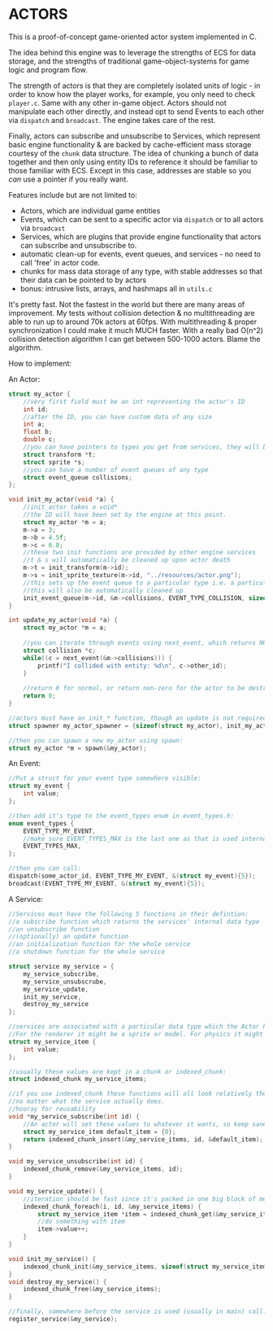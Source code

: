 # ACTORS

This is a proof-of-concept game-oriented actor system implemented in C.

The idea behind this engine was to leverage the strengths of ECS for data storage, and the strengths of traditional game-object-systems for game logic and program flow.

The strength of actors is that they are completely isolated units of logic - in order to know how the player works, for example, you only need to check `player.c`. Same with any other in-game object.
Actors should not manipulate each other directly, and instead opt to send Events to each other via `dispatch`
and `broadcast`. The engine takes care of the rest.

Finally, actors can subscribe and unsubscribe to Services, which represent basic engine functionality & are backed by cache-efficient mass storage courtesy of the `chunk` data structure. The idea of chunking a bunch of data together and then only using entity IDs to reference it should be familiar to those familiar with ECS. Except in this case, addresses are stable so you *can* use a pointer if you really want.


Features include but are not limited to:
- Actors, which are individual game entities
- Events, which can be sent to a specific actor via `dispatch` or to all actors via `broadcast`
- Services, which are plugins that provide engine functionality that actors can subscribe and unsubscribe to.
- automatic clean-up for events, event queues, and services - no need to call 'free' in actor code.
- chunks for mass data storage of any type, with stable addresses so that their data can be pointed to by actors
- bonus: intrusive lists, arrays, and hashmaps all in `utils.c`

It's pretty fast. Not the fastest in the world but there are many areas of improvement.
My tests without collision detection & no multithreading are able to run up to around 70k actors at 60fps.
With multithreading & proper synchronization I could make it much MUCH faster.
With a really bad O(n^2) collision detection algorithm I can get between 500-1000 actors. Blame the algorithm.

How to implement:

An Actor:

``` c
struct my_actor {
    //very first field must be an int representing the actor's ID
    int id;
    //after the ID, you can have custom data of any size
    int a;
    float b;
    double c;
    //you can have pointers to types you get from services, they will be valid as long as the actor itself is.
    struct transform *t;
    struct sprite *s;
    //you can have a number of event queues of any type
    struct event_queue collisions;
};

void init_my_actor(void *a) {
    //init_actor takes a void*
    //the ID will have been set by the engine at this point.
    struct my_actor *m = a;
    m->a = 3;
    m->b = 4.5f;
    m->c = 6.8;
    //these two init functions are provided by other engine services
    //t & s will automatically be cleaned up upon actor death
    m->t = init_transform(m->id);
    m->s = init_sprite_texture(m->id, "../resources/actor.png");
    //this sets up the event queue to a particular type i.e. a particular channel
    //this will also be automatically cleaned up
    init_event_queue(m->id, &m->collisions, EVENT_TYPE_COLLISION, sizeof(struct collision));
}

int update_my_actor(void *a) {
    struct my_actor *m = a;
    
    //you can iterate through events using next_event, which returns NULL when the queue is empty.
    struct collision *c;
    while((c = next_event(&m->collisions))) {
        printf("I collided with entity: %d\n", c->other_id);
    }
    
    //return 0 for normal, or return non-zero for the actor to be destroyed automatically.
    return 0;
}

//actors must have an init_* function, though an update is not required. Place them in a spawner:
struct spawner my_actor_spawner = {sizeof(struct my_actor), init_my_actor, update_my_actor}

//then you can spawn a new my_actor using spawn:
struct my_actor *m = spawn(&my_actor);

```

An Event:

``` c
//Put a struct for your event type somewhere visible:
struct my_event {
    int value;
};

//then add it's type to the event_types enum in event_types.h:
enum event_types {
    EVENT_TYPE_MY_EVENT,
    //make sure EVENT_TYPES_MAX is the last one as that is used internally.
    EVENT_TYPES_MAX,
};

//then you can call:
dispatch(some_actor_id, EVENT_TYPE_MY_EVENT, &(struct my_event){5});
broadcast(EVENT_TYPE_MY_EVENT, &(struct my_event){5});

```

A Service:

``` c
//Services must have the following 5 functions in their defintion:
//a subscribe function which returns the services' internal data type
//an unsubscribe function
//(optionally) an update function
//an initialization function for the whole service
//a shutdown function for the whole service

struct service my_service = {
    my_service_subscribe, 
    my_service_unsubscrube, 
    my_service_update, 
    init_my_service, 
    destroy_my_service
};

//services are associated with a particular data type which the Actor has a reference to. 
//For the renderer it might be a sprite or model. For physics it might be a rigidbody. Etc. Etc.
struct my_service_item {
    int value;
};

//usually these values are kept in a chunk or indexed_chunk:
struct indexed_chunk my_service_items;

//if you use indexed_chunk these functions will all look relatively the same 
//no matter what the service actually does.
//hooray for reusability
void *my_service_subscribe(int id) {
    //An actor will set these values to whatever it wants, so keep sane defaults
    struct my_service_item default_item = {0}; 
    return indexed_chunk_insert(&my_service_items, id, &default_item);
}

void my_service_unsubscribe(int id) {
    indexed_chunk_remove(&my_service_items, id);
}

void my_service_update() {
    //iteration should be fast since it's packed in one big block of memory.
    indexed_chunk_foreach(i, id, &my_service_items) {
        struct my_service_item *item = indexed_chunk_get(&my_service_items, id);
        //do something with item
        item->value++;
    }
}

void init_my_service() {
    indexed_chunk_init(&my_service_items, sizeof(struct my_service_item));
}
void destroy_my_service() {
    indexed_chunk_free(&my_service_items);
}

//finally, somewhere before the service is used (usually in main) call:
register_service(&my_service);
```

